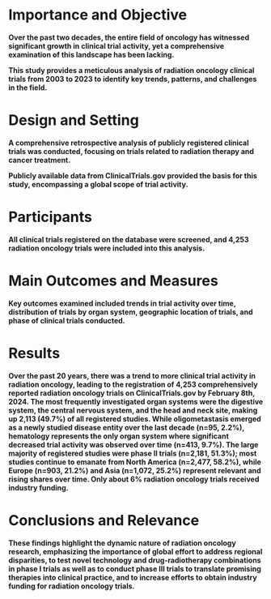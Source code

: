 # Importance and Objective
**Over the past two decades, the entire field of oncology has witnessed significant growth in clinical trial activity, yet a comprehensive examination of this landscape has been lacking.**

**This study provides a meticulous analysis of radiation oncology clinical trials from 2003 to 2023 to identify key trends, patterns, and challenges in the field.**

# Design and Setting
**A comprehensive retrospective analysis of publicly registered clinical trials was conducted, focusing on trials related to radiation therapy and cancer treatment.**

**Publicly available data from ClinicalTrials.gov provided the basis for this study, encompassing a global scope of trial activity.**

# Participants
**All clinical trials registered on the database were screened, and 4,253 radiation oncology trials were included into this analysis.**

# Main Outcomes and Measures
**Key outcomes examined included trends in trial activity over time, distribution of trials by organ system, geographic location of trials, and phase of clinical trials conducted.**

# Results
**Over the past 20 years, there was a trend to more clinical trial activity in radiation oncology, leading to the registration of 4,253 comprehensively reported radiation oncology trials on ClinicalTrials.gov by February 8th, 2024. The most frequently investigated organ systems were the digestive system, the central nervous system, and the head and neck site, making up 2,113 (49.7%) of all registered studies. While oligometastasis emerged as a newly studied disease entity over the last decade (n=95, 2.2%), hematology represents the only organ system where significant decreased trial activity was observed over time (n=413, 9.7%). The large majority of registered studies were phase II trials (n=2,181, 51.3%); most studies continue to emanate from North America (n=2,477, 58.2%), while Europe (n=903, 21.2%) and Asia (n=1,072, 25.2%) represent relevant and rising shares over time. Only about 6% radiation oncology trials received industry funding.**

# Conclusions and Relevance
**These findings highlight the dynamic nature of radiation oncology research, emphasizing the importance of global effort to address regional disparities, to test novel technology and drug-radiotherapy combinations in phase I trials as well as to conduct phase III trials to translate promising therapies into clinical practice, and to increase efforts to obtain industry funding for radiation oncology trials.**
